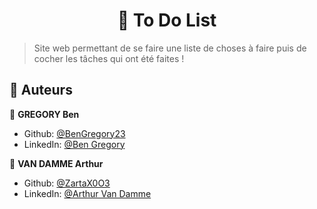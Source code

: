 
<h1 align="center"> 📌 To Do List </h1>

  > Site web permettant de se faire une liste de choses à faire puis de cocher les tâches qui ont été faites !

<h2> 💾 Auteurs </h2>

👤 **GREGORY Ben**

* Github: [@BenGregory23](https://github.com/BenGregory23)
* LinkedIn: [@Ben Gregory](https://www.linkedin.com/in/ben-gregory-a04471169/)  
  
 👤 **VAN DAMME Arthur**

* Github: [@ZartaX0O3](https://github.com/ZartaX0O3)
* LinkedIn: [@Arthur Van Damme](https://www.linkedin.com/in/arthur-van-damme-786b60223/)

